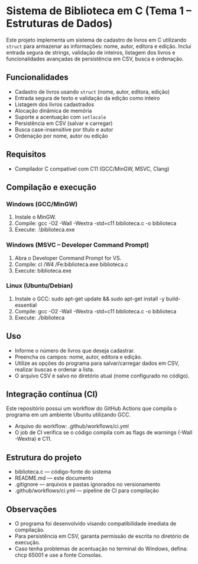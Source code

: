 # Sistema de Biblioteca em C (Tema 1 – Estruturas de Dados)

Este projeto implementa um sistema de cadastro de livros em C utilizando `struct` para armazenar as informações: nome, autor, editora e edição. Inclui entrada segura de strings, validação de inteiros, listagem dos livros e funcionalidades avançadas de persistência em CSV, busca e ordenação.

## Funcionalidades
- Cadastro de livros usando `struct` (nome, autor, editora, edição)
- Entrada segura de texto e validação da edição como inteiro
- Listagem dos livros cadastrados
- Alocação dinâmica de memória
- Suporte a acentuação com `setlocale`
- Persistência em CSV (salvar e carregar)
- Busca case-insensitive por título e autor
- Ordenação por nome, autor ou edição

## Requisitos
- Compilador C compatível com C11 (GCC/MinGW, MSVC, Clang)

## Compilação e execução

### Windows (GCC/MinGW)
1. Instale o MinGW.
2. Compile:
   gcc -O2 -Wall -Wextra -std=c11 biblioteca.c -o biblioteca
3. Execute:
   .\biblioteca.exe

### Windows (MSVC – Developer Command Prompt)
1. Abra o Developer Command Prompt for VS.
2. Compile:
   cl /W4 /Fe:biblioteca.exe biblioteca.c
3. Execute:
   biblioteca.exe

### Linux (Ubuntu/Debian)
1. Instale o GCC:
   sudo apt-get update && sudo apt-get install -y build-essential
2. Compile:
   gcc -O2 -Wall -Wextra -std=c11 biblioteca.c -o biblioteca
3. Execute:
   ./biblioteca

## Uso
- Informe o número de livros que deseja cadastrar.
- Preencha os campos: nome, autor, editora e edição.
- Utilize as opções do programa para salvar/carregar dados em CSV, realizar buscas e ordenar a lista.
- O arquivo CSV é salvo no diretório atual (nome configurado no código).

## Integração contínua (CI)
Este repositório possui um workflow do GitHub Actions que compila o programa em um ambiente Ubuntu utilizando GCC.
- Arquivo do workflow: .github/workflows/ci.yml
- O job de CI verifica se o código compila com as flags de warnings (-Wall -Wextra) e C11.

## Estrutura do projeto
- biblioteca.c — código-fonte do sistema
- README.md — este documento
- .gitignore — arquivos e pastas ignorados no versionamento
- .github/workflows/ci.yml — pipeline de CI para compilação

## Observações
- O programa foi desenvolvido visando compatibilidade imediata de compilação.
- Para persistência em CSV, garanta permissão de escrita no diretório de execução.
- Caso tenha problemas de acentuação no terminal do Windows, defina: chcp 65001 e use a fonte Consolas.
